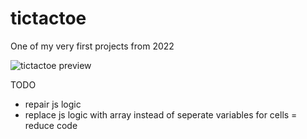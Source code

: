 # tictactoe
One of my very first projects from 2022

![tictactoe preview](https://github.com/smg-lab101/tictactoe/assets/119412353/573f2f7f-493c-4f91-92b3-62b12c967b8b)


TODO
- repair js logic
- replace js logic with array instead of seperate variables for cells = reduce code
